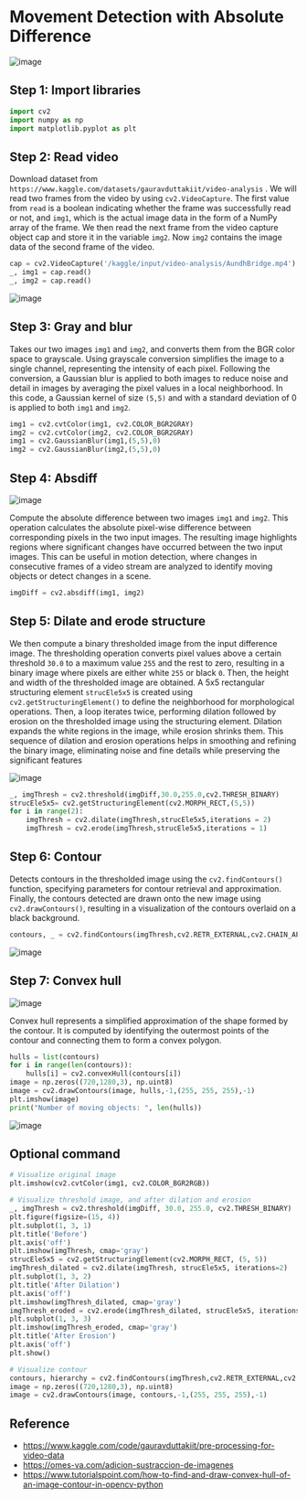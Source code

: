 # Movement Detection with Absolute Difference

![image](https://github.com/hughiephan/DPL/assets/16631121/a9dedefd-9126-4d61-88b7-9e60522048f4)

## Step 1: Import libraries

```python
import cv2
import numpy as np
import matplotlib.pyplot as plt
```

##  Step 2: Read video
Download dataset from `https://www.kaggle.com/datasets/gauravduttakiit/video-analysis` . We will read two frames from the video by using `cv2.VideoCapture`. The first value from `read` is a boolean indicating whether the frame was successfully read or not, and `img1`, which is the actual image data in the form of a NumPy array of the frame. We then read the next frame from the video capture object cap and store it in the variable `img2`. Now `img2` contains the image data of the second frame of the video.

```python
cap = cv2.VideoCapture('/kaggle/input/video-analysis/AundhBridge.mp4')
_, img1 = cap.read()
_, img2 = cap.read()
```

![image](https://github.com/hughiephan/DPL/assets/16631121/9a4eaf6e-c5d9-4bbc-86e5-fe06ef1fd357)

## Step 3: Gray and blur

Takes our two images `img1` and `img2`, and converts them from the BGR color space to grayscale. Using grayscale conversion simplifies the image to a single channel, representing the intensity of each pixel. Following the conversion, a Gaussian blur is applied to both images to reduce noise and detail in images by averaging the pixel values in a local neighborhood. In this code, a Gaussian kernel of size `(5,5)` and with a standard deviation of 0 is applied to both `img1` and `img2`.

```python
img1 = cv2.cvtColor(img1, cv2.COLOR_BGR2GRAY)
img2 = cv2.cvtColor(img2, cv2.COLOR_BGR2GRAY)
img1 = cv2.GaussianBlur(img1,(5,5),0)
img2 = cv2.GaussianBlur(img2,(5,5),0)
```

## Step 4: Absdiff

![image](https://github.com/hughiephan/DPL/assets/16631121/88e54921-503e-4ed0-b996-3c7501b6a76f)

Compute the absolute difference between two images `img1` and `img2`. This operation calculates the absolute pixel-wise difference between corresponding pixels in the two input images. The resulting image highlights regions where significant changes have occurred between the two input images. This can be useful in motion detection, where changes in consecutive frames of a video stream are analyzed to identify moving objects or detect changes in a scene. 

```python
imgDiff = cv2.absdiff(img1, img2) 
```

## Step 5: Dilate and erode structure

We then compute a binary thresholded image from the input difference image. The thresholding operation converts pixel values above a certain threshold `30.0` to a maximum value `255` and the rest to zero, resulting in a binary image where pixels are either white `255` or black `0`. Then, the height and width of the thresholded image are obtained. A 5x5 rectangular structuring element `strucEle5x5` is created using `cv2.getStructuringElement()` to define the neighborhood for morphological operations. Then, a loop iterates twice, performing dilation followed by erosion on the thresholded image using the structuring element. Dilation expands the white regions in the image, while erosion shrinks them. This sequence of dilation and erosion operations helps in smoothing and refining the binary image, eliminating noise and fine details while preserving the significant features

![image](https://github.com/hughiephan/DPL/assets/16631121/d4ff7e74-2e73-4093-9642-ac9b14266907)

```python
_, imgThresh = cv2.threshold(imgDiff,30.0,255.0,cv2.THRESH_BINARY)
strucEle5x5= cv2.getStructuringElement(cv2.MORPH_RECT,(5,5))
for i in range(2):
    imgThresh = cv2.dilate(imgThresh,strucEle5x5,iterations = 2)
    imgThresh = cv2.erode(imgThresh,strucEle5x5,iterations = 1)
```

## Step 6: Contour

Detects contours in the thresholded image using the `cv2.findContours()` function, specifying parameters for contour retrieval and approximation. Finally, the contours detected are drawn onto the new image using `cv2.drawContours()`, resulting in a visualization of the contours overlaid on a black background.

```python
contours, _ = cv2.findContours(imgThresh,cv2.RETR_EXTERNAL,cv2.CHAIN_APPROX_SIMPLE)
```

![image](https://github.com/hughiephan/DPL/assets/16631121/466476c2-c4a3-4c57-abd8-a3fe9e606494)

## Step 7: Convex hull

![image](https://github.com/hughiephan/DPL/assets/16631121/334ab918-8ad3-41ed-bb00-eecc4e75e04a)

Convex hull represents a simplified approximation of the shape formed by the contour. It is computed by identifying the outermost points of the contour and connecting them to form a convex polygon.

```python
hulls = list(contours)
for i in range(len(contours)):
    hulls[i] = cv2.convexHull(contours[i])
image = np.zeros((720,1280,3), np.uint8)
image = cv2.drawContours(image, hulls,-1,(255, 255, 255),-1)
plt.imshow(image)
print("Number of moving objects: ", len(hulls))
```

![image](https://github.com/hughiephan/DPL/assets/16631121/6d0ce0f4-094a-49d5-a674-5e65d9d66694)

## Optional command
```python
# Visualize original image
plt.imshow(cv2.cvtColor(img1, cv2.COLOR_BGR2RGB))

# Visualize threshold image, and after dilation and erosion
_, imgThresh = cv2.threshold(imgDiff, 30.0, 255.0, cv2.THRESH_BINARY)
plt.figure(figsize=(15, 4))
plt.subplot(1, 3, 1)
plt.title('Before')
plt.axis('off')
plt.imshow(imgThresh, cmap='gray')
strucEle5x5 = cv2.getStructuringElement(cv2.MORPH_RECT, (5, 5))
imgThresh_dilated = cv2.dilate(imgThresh, strucEle5x5, iterations=2)
plt.subplot(1, 3, 2)
plt.title('After Dilation')
plt.axis('off')
plt.imshow(imgThresh_dilated, cmap='gray')
imgThresh_eroded = cv2.erode(imgThresh_dilated, strucEle5x5, iterations=1)
plt.subplot(1, 3, 3)
plt.imshow(imgThresh_eroded, cmap='gray')
plt.title('After Erosion')
plt.axis('off')
plt.show()

# Visualize contour
contours, hierarchy = cv2.findContours(imgThresh,cv2.RETR_EXTERNAL,cv2.CHAIN_APPROX_SIMPLE)
image = np.zeros((720,1280,3), np.uint8)
image = cv2.drawContours(image, contours,-1,(255, 255, 255),-1)
```

## Reference
- https://www.kaggle.com/code/gauravduttakiit/pre-processing-for-video-data
- https://omes-va.com/adicion-sustraccion-de-imagenes
- https://www.tutorialspoint.com/how-to-find-and-draw-convex-hull-of-an-image-contour-in-opencv-python
